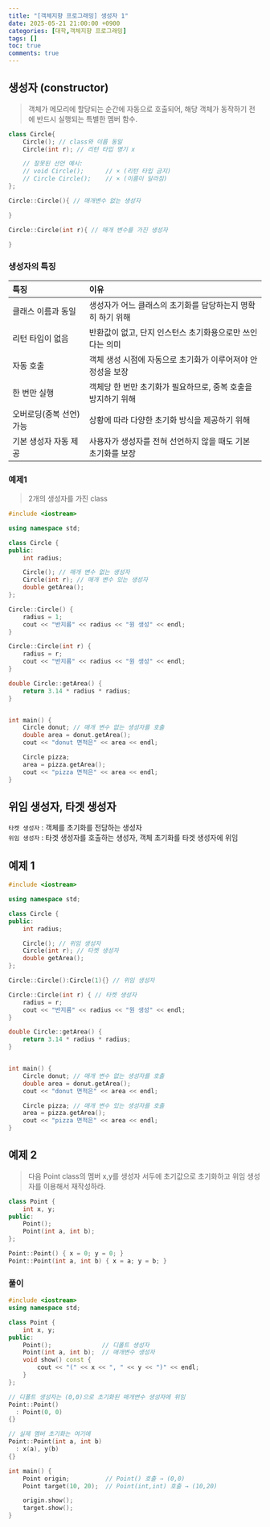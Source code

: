 ```yaml
---
title: "[객체지향 프로그래밍] 생성자 1"
date: 2025-05-21 21:00:00 +0900
categories: [대학,객체지향 프로그래밍]
tags: []
toc: true
comments: true
---
```

## 생성자 (constructor)
> 객체가 메모리에 할당되는 순간에 자동으로 호출되어, 해당 객체가 동작하기 전에 반드시 실행되는 특별한 멤버 함수.


```cpp
class Circle{
    Circle(); // class와 이름 동일
    Circle(int r); // 리턴 타입 명기 x

    // 잘못된 선언 예시:
    // void Circle();      // × (리턴 타입 금지)
    // Circle Circle();    // × (이름이 달라짐)
};

Circle::Circle(){ // 매개변수 없는 생성자

}

Circle::Circle(int r){ // 매개 변수를 가진 생성자

}

```

### 생성자의 특징

| 특징                       | 이유                                                          |
|:---------------------------|:-------------------------------------------------------------|
| 클래스 이름과 동일         | 생성자가 어느 클래스의 초기화를 담당하는지 명확히 하기 위해   |
| 리턴 타입이 없음           | 반환값이 없고, 단지 인스턴스 초기화용으로만 쓰인다는 의미      |
| 자동 호출                  | 객체 생성 시점에 자동으로 초기화가 이루어져야 안정성을 보장   |
| 한 번만 실행               | 객체당 한 번만 초기화가 필요하므로, 중복 호출을 방지하기 위해  |
| 오버로딩(중복 선언) 가능   | 상황에 따라 다양한 초기화 방식을 제공하기 위해                |
| 기본 생성자 자동 제공      | 사용자가 생성자를 전혀 선언하지 않을 때도 기본 초기화를 보장  |

### 예제1
> 2개의 생성자를 가진 class

```cpp
#include <iostream>

using namespace std;

class Circle {
public:
    int radius;

    Circle(); // 매개 변수 없는 생성자
    Circle(int r); // 매개 변수 있는 생성자
    double getArea();
};

Circle::Circle() {
    radius = 1;
    cout << "반지름" << radius << "원 생성" << endl;
}

Circle::Circle(int r) {
    radius = r;
    cout << "반지름" << radius << "원 생성" << endl;
}

double Circle::getArea() {
    return 3.14 * radius * radius;
}


int main() {
    Circle donut; // 매개 변수 없는 생성자를 호출
    double area = donut.getArea();
    cout << "donut 면적은" << area << endl;

    Circle pizza;
    area = pizza.getArea();
    cout << "pizza 면적은" << area << endl;
}

```

## 위임 생성자, 타겟 생성자

`타켓 생성자` : 객체를 초기화를 전담하는 생성자<br>
`위임 생성자` : 타겟 생성자를 호출하는 생성자, 객체 초기화를 타겟 생성자에 위임

## 예제 1
```cpp
#include <iostream>

using namespace std;

class Circle {
public:
    int radius;

    Circle(); // 위임 생성자
    Circle(int r); // 타켓 생성자
    double getArea();
};

Circle::Circle():Circle(1){} // 위임 생성자

Circle::Circle(int r) { // 타켓 생성자
    radius = r;
    cout << "반지름" << radius << "원 생성" << endl;
}

double Circle::getArea() {
    return 3.14 * radius * radius;
}


int main() {
    Circle donut; // 매개 변수 없는 생성자를 호출
    double area = donut.getArea();
    cout << "donut 면적은" << area << endl;

    Circle pizza; // 매개 변수 있는 생성자를 호출
    area = pizza.getArea();
    cout << "pizza 면적은" << area << endl;
}
```

## 예제 2
> 다음 Point class의 멤버 x,y를 생성자 서두에 초기값으로 초기화하고 위임 생성자를 이용해서 재작성하라.

```cpp
class Point {
    int x, y;
public:
    Point();
    Point(int a, int b);
};

Point::Point() { x = 0; y = 0; }
Point::Point(int a, int b) { x = a; y = b; }
```

### 풀이
```cpp
#include <iostream>
using namespace std;

class Point {
    int x, y;
public:
    Point();              // 디폴트 생성자
    Point(int a, int b);  // 매개변수 생성자
    void show() const {
        cout << "(" << x << ", " << y << ")" << endl;
    }
};

// 디폴트 생성자는 (0,0)으로 초기화된 매개변수 생성자에 위임
Point::Point() 
  : Point(0, 0)         
{}

// 실제 멤버 초기화는 여기에
Point::Point(int a, int b) 
  : x(a), y(b)          
{}

int main() {
    Point origin;          // Point() 호출 → (0,0)
    Point target(10, 20);  // Point(int,int) 호출 → (10,20)

    origin.show();
    target.show();
}

```